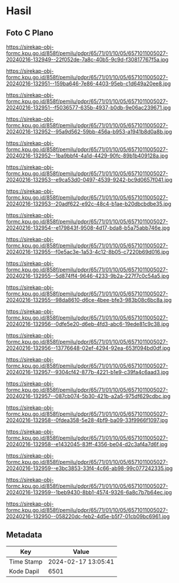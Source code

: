 # Hasil

## Foto C Plano

https://sirekap-obj-formc.kpu.go.id/858f/pemilu/pdpr/65/71/01/10/05/6571011005027-20240216-132949--22f052de-7a8c-40b5-9c9d-f30817767f5a.jpg

https://sirekap-obj-formc.kpu.go.id/858f/pemilu/pdpr/65/71/01/10/05/6571011005027-20240216-132951--159ba646-7e86-4403-95eb-c1d649a20ee8.jpg

https://sirekap-obj-formc.kpu.go.id/858f/pemilu/pdpr/65/71/01/10/05/6571011005027-20240216-132951--f5036577-635b-4937-b0db-9e06ac239671.jpg

https://sirekap-obj-formc.kpu.go.id/858f/pemilu/pdpr/65/71/01/10/05/6571011005027-20240216-132952--95a9d562-59bb-456a-b953-a1941b8d0a8b.jpg

https://sirekap-obj-formc.kpu.go.id/858f/pemilu/pdpr/65/71/01/10/05/6571011005027-20240216-132952--1ba9bbf4-4a1d-4429-90fc-89b1b409128a.jpg

https://sirekap-obj-formc.kpu.go.id/858f/pemilu/pdpr/65/71/01/10/05/6571011005027-20240216-132953--e9ca53d0-0497-4539-9242-bc9d0657f041.jpg

https://sirekap-obj-formc.kpu.go.id/858f/pemilu/pdpr/65/71/01/10/05/6571011005027-20240216-132953--20adf622-e92c-48c4-b1ae-b20dbcbdbe35.jpg

https://sirekap-obj-formc.kpu.go.id/858f/pemilu/pdpr/65/71/01/10/05/6571011005027-20240216-132954--e179843f-9508-4d17-bda8-b5a75abb746e.jpg

https://sirekap-obj-formc.kpu.go.id/858f/pemilu/pdpr/65/71/01/10/05/6571011005027-20240216-132955--f0e5ac3e-1a53-4c12-8b05-c7220b69d016.jpg

https://sirekap-obj-formc.kpu.go.id/858f/pemilu/pdpr/65/71/01/10/05/6571011005027-20240216-132955--5d874ff4-9646-4233-9b2a-227f7c0c54a5.jpg

https://sirekap-obj-formc.kpu.go.id/858f/pemilu/pdpr/65/71/01/10/05/6571011005027-20240216-132955--98da8610-d6ce-4bee-bfe3-983b08c6bc8a.jpg

https://sirekap-obj-formc.kpu.go.id/858f/pemilu/pdpr/65/71/01/10/05/6571011005027-20240216-132956--0dfe5e20-d6eb-4fd3-abc6-19ede81c9c38.jpg

https://sirekap-obj-formc.kpu.go.id/858f/pemilu/pdpr/65/71/01/10/05/6571011005027-20240216-132956--13776648-02ef-4294-92ea-653f094bd0df.jpg

https://sirekap-obj-formc.kpu.go.id/858f/pemilu/pdpr/65/71/01/10/05/6571011005027-20240216-132957--9304cf42-877b-4221-b1e9-c39fa4c6aad3.jpg

https://sirekap-obj-formc.kpu.go.id/858f/pemilu/pdpr/65/71/01/10/05/6571011005027-20240216-132957--087cb074-5b30-421b-a2a5-975df629cdbc.jpg

https://sirekap-obj-formc.kpu.go.id/858f/pemilu/pdpr/65/71/01/10/05/6571011005027-20240216-132958--0fdea358-5e28-4bf9-ba09-33f9966f1097.jpg

https://sirekap-obj-formc.kpu.go.id/858f/pemilu/pdpr/65/71/01/10/05/6571011005027-20240216-132958--e1432045-83ff-4356-be04-d2c3af4a7d6f.jpg

https://sirekap-obj-formc.kpu.go.id/858f/pemilu/pdpr/65/71/01/10/05/6571011005027-20240216-132959--e3bc3853-33f4-4c66-ab98-99c077242335.jpg

https://sirekap-obj-formc.kpu.go.id/858f/pemilu/pdpr/65/71/01/10/05/6571011005027-20240216-132959--1beb9430-8bb1-4574-9326-6a8c7b7b64ec.jpg

https://sirekap-obj-formc.kpu.go.id/858f/pemilu/pdpr/65/71/01/10/05/6571011005027-20240216-132950--058220dc-feb2-4d5e-b5f7-01cb09bc6961.jpg


## Metadata

| Key        | Value               |
| ---------- | ------------------- |
| Time Stamp | 2024-02-17 13:05:41 |
| Kode Dapil | 6501                |



